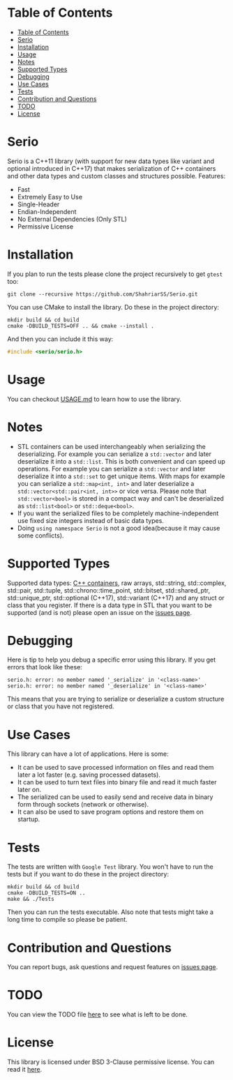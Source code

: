 # Table of Contents
- [Table of Contents](#table-of-contents)
- [Serio](#serio)
- [Installation](#installation)
- [Usage](#usage)
- [Notes](#notes)
- [Supported Types](#supported-types)
- [Debugging](#debugging)
- [Use Cases](#use-cases)
- [Tests](#tests)
- [Contribution and Questions](#contribution-and-questions)
- [TODO](#todo)
- [License](#license)

# Serio 
Serio is a C++11 library (with support for new data types like variant and optional introduced in C++17) that makes serialization of C++ containers and other data types and custom classes and structures possible. Features:

+ Fast
+ Extremely Easy to Use
+ Single-Header
+ Endian-Independent
+ No External Dependencies (Only STL) 
+ Permissive License

# Installation
If you plan to run the tests please clone the project recursively to get ```gtest``` too:

``` shell
git clone --recursive https://github.com/ShahriarSS/Serio.git
```

You can use CMake to install the library. Do these in the project directory:

``` shell
mkdir build && cd build
cmake -DBUILD_TESTS=OFF .. && cmake --install .
```

And then you can include it this way:

``` c++
#include <serio/serio.h>
```


# Usage
You can checkout [USAGE.md](USAGE.md) to learn how to use the library.

# Notes
+ STL containers can be used interchangeably when serializing the deserializing. For example you can serialize a ```std::vector``` and later deserialize it into a ```std::list```. This is both convenient and can speed up operations. For example you can serialize a ```std::vector``` and later deserialize it into a ```std::set``` to get unique items. With maps for example you can serialize a ```std::map<int, int>``` and later deserialize a ```std::vector<std::pair<int, int>>``` or vice versa. Please note that ```std::vector<bool>``` is stored in a compact way and can't be deserialized as ```std::list<bool>``` or ```std::deque<bool>```.
+ If you want the serialized files to be completely machine-independent use fixed size integers instead of basic data types.
+ Doing ```using namespace Serio``` is not a good idea(because it may cause some conflicts).

# Supported Types
Supported data types: [C++ containers](http://www.cplusplus.com/reference/stl/), raw arrays, std::string, std::complex, std::pair, std::tuple, std::chrono::time_point, std::bitset, std::shared_ptr, std::unique_ptr, std::optional (C++17), std::variant (C++17) and any struct or class that you register. If there is a data type in STL that you want to be supported (and is not) please open an issue on the [issues page](../../issues).

# Debugging
Here is tip to help you debug a specific error using this library. If you get errors that look like these:

``` log
serio.h: error: no member named '_serialize' in '<class-name>'
serio.h: error: no member named '_deserialize' in '<class-name>'
```

This means that you are trying to serialize or deserialize a custom structure or class that you have not registered.

# Use Cases
This library can have a lot of applications. Here is some:

+ It can be used to save processed information on files and read them later a lot faster (e.g. saving processed datasets).
+ It can be used to turn text files into binary file and read it much faster later on.
+ The serialized can be used to easily send and receive data in binary form through sockets (network or otherwise).
+ It can also be used to save program options and restore them on startup.

# Tests
The tests are written with ```Google Test``` library. You won't have to run the tests but if you want to do these in the project directory:

``` shell
mkdir build && cd build
cmake -DBUILD_TESTS=ON ..
make && ./Tests
```

Then you can run the tests executable. Also note that tests might take a long time to compile so please be patient.

# Contribution and Questions
You can report bugs, ask questions and request features on [issues page](../../issues).

# TODO
You can view the TODO file [here](TODO.md) to see what is left to be done.

# License
This library is licensed under BSD 3-Clause permissive license. You can read it [here](LICENSE.md).
